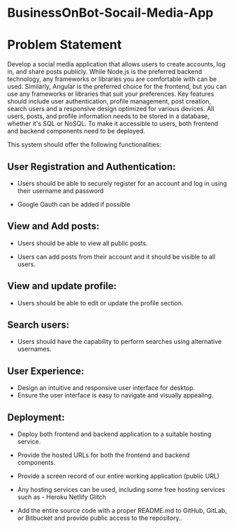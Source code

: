 # BusinessOnBot-Socail-Media-App
# Problem Statement
Develop a social media application that allows users to create accounts, log in, and share posts publicly. While Node.js is the preferred backend technology, any frameworks or libraries you are comfortable with can be used. Similarly, Angular is the preferred choice for the frontend, but you can use any frameworks or libraries that suit your preferences. Key features should include user authentication, profile management, post creation, search users and a responsive design optimized for various devices. All users, posts, and profile information needs to be stored in a database, whether it's SQL or NoSQL. To make it accessible to users, both frontend and backend components need to be deployed.

This system should offer the following functionalities:

## User Registration and Authentication:

- Users should be able to securely register for an account and log in using their username and password

- Google Oauth can be added if possible

## View and Add posts:

- Users should be able to view all public posts.

- Users can add posts from their account and it should be visible to all users.

## View and update profile:

- Users should be able to edit or update the profile section.

## Search users:

- Users should have the capability to perform searches using alternative usernames.

## User Experience:

- Design an intuitive and responsive user interface for desktop.
- Ensure the user interface is easy to navigate and visually appealing.

## Deployment:

- Deploy both frontend and backend application to a suitable hosting service.

- Provide the hosted URLs for both the frontend and backend components.

- Provide a screen record of our entire working application (public URL)

- Any hosting services can be used, including some free hosting services such as - Heroku  Netlify  Glitch

- Add the entire source code with a proper README.md to GitHub, GitLab, or Bitbucket and provide public access to the repository..

